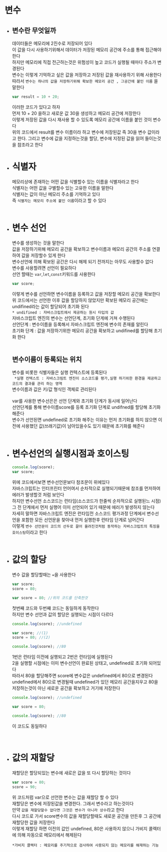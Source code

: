 # 변수

- ## 변수란 무엇일까

  데이터들은 메모리에 2진수로 저장되어 있다  
  이 값을 다시 사용하기위해서 데이터가 저장된 메모리 공간에 주소를 통해 접근해야한다  
  하지만 메모리에 직접 전근하는것은 위험성이 높고 코드가 실행될 때마다 주소가 변경된다  
  변수는 이렇게 기억하고 싶은 값을 저장하고 저장된 값을 재사용하기 위해 사용한다  
  따라서 `변수는 하나의 값을 저장하기위해 확보한 메모리 공간 , 그공간에 붙인 이름` 을 말한다

  ```js
  var result = 10 + 20;
  ```

  이러한 코드가 있다고 하자  
  먼저 10 + 20 을하고 새로운 값 30을 생성하고 메모리 공간에 저장한다  
  이렇게 저장된 값을 다시 재사용 할 수 있도록 메모리 공간에 이름을 붙인 것이 변수다  
  위의 코드에서 result를 변수 이름이라 하고 변수에 저장된값 즉 30을 변수 값이라고 한다. 그리고 변수에 값을 지정하는것을 할당, 변수에 지정된 값을 읽어 들이는것을 참조라고 한다
  <br>

- # 식별자
  메모리상에 존재하는 어떤 값을 식별할수 있는 이름을 식별자라고 한다  
  식별자는 어떤 값을 구별할수 있는 고유한 이름을 말한다  
  식별자는 값이 아닌 메모리 주소를 기억하고 있다  
  즉 `식별자는 메모리 주소에 붙인 이름`이라고 할 수 있다  
   <br>
- # 변수 선언
  변수를 생성하는 것을 말한다  
  값을 저장하기위해 메모리 공간을 확보하고 변수이름과 메모리 공간의 주소를 연결하여 값을 저장할수 있게 한다  
  변수선언에 의해 확보된 공간은 다시 해제 되기 전까지는 아무도 사용할수 없다  
  변수를 사용할려면 선언이 필요하다  
  선언 할때는 `var`,`let`,`const`키워드를 사용한다
  ```js
  var score;
  ```
  이렇게 변수를 선언하면 변수이름을 등록하고 값을 저장할 메모리 공간을 확보한다  
  위 코드에서는 선언한 이후 값을 할당하지 않았지만 확보된 메모리 공간에는 undifined라는 값이 할당되어 초기화 된다  
  `* undifined : 자바스크립트에서 제공하는 원시 타입의 값`  
  자바스크립트 엔진의 변수는 선언단계, 초기화 단게에 거쳐 수행된다  
  선언단계 : 변수이름을 등록해서 자바스크립트 엔진에 변수의 존재를 알린다  
  초기화 단계 : 값을 저장하기위한 메모리 공간을 확보하고 undifined를 할당해 초기화 한다  
  <br>
  ## 변수이름이 등록되는 위치
  변수를 비롯한 식별자들은 실행 컨텍스트에 등록된다  
  ` *실행 컨텍스트 : 자바스크림트 엔진이 소스코드를 평가,실행 하기위한 환경을 제공하고 코드의 결과를 관리 하는 영역`  
  변수이름과 값은 키/값 형식인 객체로 관리된다  
  <br>
  var를 사용한 변수선은은 선언 단계와 초기화 단계가 동시에 일어난다  
  선언단계를 통해 변수이름score를 등록 초기화 단계로 undifned를 할당해 초기화 해준다  
  변수가 선언된면 undefined로 초기화 해주는 이유는 먼저 초기화를 하지 않으면 이전에 사용했던 값(쓰래기값)이 남아있을수도 있기 떄문에 초기화를 해준다  
  <br>

* # 변수선언의 실행시점과 호이스팅
  ```js
  console.log(score);
  var score;
  ```
  위에 코드에서보면 변수선언문보다 참조문이 위에있다  
  자바스크립트는 인터프린터 언어여서 순차적으로 실행되기때문에 참조를 먼저하여 에러가 발생할것 처럼 보인다  
  하지만 변수선언 소스코드는 런타임(소스코드가 한줄씩 순차적으로 실행된느 시점) 그 전 단계에서 먼저 실행어 이미 선언되어 있기 때문에 에러가 발생하지 않는다  
  자세히 말하면 자바스크립트 엔진은 런타임전 소스코드 평가과정 단계에서 변수선언을 포함한 모든 선언문을 찾아내 먼저 실행한후 런타임 단계로 넘어간다  
  이렇게 `변수 선언문이 코드의 선두로 끌어 올려진것처럼 동작하는 자바스크립트의 특징을 호이스팅`이라고 한다  
   <br>
* # 값의 할당

  변수 값을 할당할때는 `=`을 사용한다

  ```js
  var score;
  score = 80;
  ```

  ```js
  var score = 80; //위의 코드를 단축한것
  ```

  첫번째 코드와 두번쨰 코드는 동일하게 동작한다  
  하지만 변수 선언과 값의 할당은 실행되는 시점이 다르다

  ```js
  console.log(score); //undefined

  var score; //(1)
  score = 80; //(2)

  console.log(score); //80
  ```

  1번은 런타임 이전에 실행되고 2번은 런타임에 실행된다  
  2을 실행할 시점에는 이미 변수선언이 완료된 상태고, undefined로 초기화 되어있다  
  따라서 80을 할당해주면 score에 변수값은 undefined에서 80으로 변경된다  
  undefined에서 80으로 변경될때 undefined가 있던 메모리 공간을지우고 80을  
  저장하는것이 아닌 새로운 공간을 확보하고 거기에 저장한다

  ```js
  console.log(score); //undefined

  var score = 80;

  console.log(score); //80
  ```

  이 코드도 동일하다

    <br>

* # 값의 재할당

  재할당은 할당되있는 변수에 새로은 값을 또 다시 할당하는 것이다

  ```js
  var score = 80;
  score = 90;
  ```

  위 코드처럼 var으로 선언한 변수는 값을 재할당 할 수 있다  
  재할당은 변수에 저장된값을 변경한다. 그래서 변수라고 하는것이다  
  만약 `값을 재할당할수 없다면 그것은 변수가 아니라 상수`라고 한다  
  다시 코드로 가서 score변수의 값을 재할당할때도 새로운 공간을 만든후 그 공간에 재할당한 값을 저장한다  
  이렇게 재할당 하면 이전의 값인 undefined, 80은 사용하지 않으니 가비지 콜렉터에 의해 자동으로 메모리에서 해제된다

  `*가비지 콜렉터 : 메모리를 주기적으로 검사하여 사용되지 않는 메모리를 해재하는 기능`
